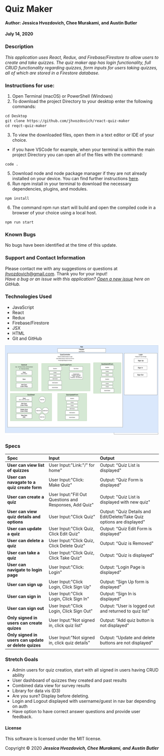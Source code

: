 # **Quiz Maker**

#### Author: **Jessica Hvozdovich, Chee Murakami, and Austin Butler**
#### July 14, 2020

### Description

_This application uses React, Redux, and Firebase/Firestore to allow users to create and take quizzes. The quiz maker app has login functionality, full CRUD functionality regarding quizzes, form inputs for users taking quizzes, all of which are stored in a Firestore database._

### Instructions for use:

1. Open Terminal (macOS) or PowerShell (Windows)
2. To download the project Directory to your desktop enter the following commands:
```
cd Desktop
git clone https://github.com/jhvozdovich/react-quiz-maker
cd reqct-quiz-maker
```
3. To view the downloaded files, open them in a text editor or IDE of your choice.
* if you have VSCode for example, when your terminal is within the main project Directory you can open all of the files with the command:
```
code .
```
5. Download node and node package manager if they are not already installed on your device. You can find further instructions [here](https://www.learnhowtoprogram.com/intermediate-javascript/getting-started-with-javascript-8d3b52cf-3755-481d-80c5-46f1d3a8ffeb/installing-node-js-14f2721a-61e0-44b3-af1f-73f17348c8f4).
5. Run npm install in your terminal to download the necessary dependencies, plugins, and modules.
```
npm install
```
6. The command npm run start will build and open the compiled code in a browser of your choice using a local host.
```
npm run start
```

### Known Bugs

No bugs have been identified at the time of this update.

### Support and Contact Information

Please contact me with any suggestions or questions at jhvozdovich@gmail.com. Thank you for your input!  
_Have a bug or an issue with this application? [Open a new issue](https://github.com/jhvozdovich/react-quiz-maker/issues) here on GitHub._

### Technologies Used

* JavaScript
* React
* Redux
* Firebase/Firestore
* JSX
* HTML
* Git and GitHub

![Component diagram](./public/ReactQuiz.png)

### Specs
| Spec | Input | Output |
| :------------- | :------------- | :------------- |
| **User can view list of quizzes** | User Input:"Link:"/" for home" | Output: “Quiz List is displayed" |
| **User can navagate to a quiz create form** | User Input:"Click: Make Quiz" | Output: “Quiz Form is displayed" |
| **User can create a quiz** | User Input:"Fill Out Questions and Responses, Add Quiz" | Output: "Quiz List is displayed with new quiz" |
| **User can view quiz details and options** | User Input:"Click Quiz" | Output: "Quiz Details and Edit/Delete/Take Quiz options are displayed" |
| **User can update a quiz** | User Input:"Click Quiz, Click Edit Quiz" | Output: “Quiz Edit Form is displayed" |
| **User can delete a quiz** | User Input:"Click Quiz, Click Delete Quiz" | Output: “Quiz is Removed" |
| **User can take a quiz** | User Input:"Click Quiz, Click Take Quiz" | Output: “Quiz is displayed" |
| **User can navigate to login page** | User Input:"Click: Login" | Output: “Login Page is displayed" |
| **User can sign up** | User Input:"Click Login, Click Sign Up" | Output: “Sign Up form is displayed" |
| **User can sign in** | User Input:"Click Login, Click Sign In" | Output: “Sign In is displayed" |
| **User can sign out** | User Input:"Click Login, Click Sign Out" | Output: “User is logged out and returned to quiz list" |
| **Only signed in users can create quizes** | User Input:"Not signed in, click quiz list" | Output: “Add quiz button is not displayed" |
| **Only signed in users can update or delete quizes** | User Input:"Not signed in, click quiz details" | Output: “Update and delete buttons are not displayed" |


### Stretch Goals
* Admin users for quiz creation, start with all signed in users having CRUD ability 
* User dashboard of quizzes they created and past results
* Combined data view for survey results
* Library for data vis (D3)
* Are you sure? Display before deleting.
* Login and Logout displayed with username/guest in nav bar depending on auth
* Have option to have correct answer questions and provide user feedback.

#### License

This software is licensed under the MIT license.

Copyright © 2020 **_Jessica Hvozdovich, Chee Murakami, and Austin Butler_**
